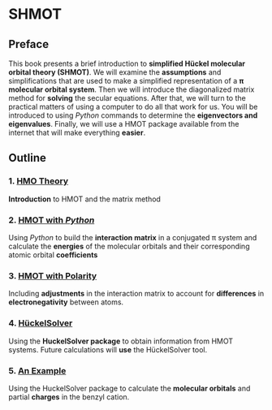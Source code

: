 # SHMOT

## Preface

This book presents a brief introduction to **simplified Hückel molecular orbital theory (SHMOT)**. We will examine the **assumptions** and simplifications that are used to make a simplified representation of a **&pi; molecular orbital system**. Then we will introduce the diagonalized matrix method for **solving** the secular equations. After that, we will turn to the practical matters of using a computer to do all that work for us. You will be introduced to using *Python* commands to determine the **eigenvectors and eigenvalues**. Finally, we will use a HMOT package available from the internet that will make everything **easier**.

## Outline

### 1. [HMO Theory](Basics)

**Introduction** to HMOT and the matrix method

### 2. [HMOT with *Python*](Intro_to_HMOT)

Using *Python* to build the **interaction matrix** in a conjugated &pi; system and calculate the **energies** of the molecular orbitals and their corresponding atomic orbital **coefficients**

### 3. [HMOT with Polarity](Polar_Atoms_HMOT)

Including **adjustments** in the interaction matrix to account for **differences** in **electronegativity** between atoms.

### 4. [HückelSolver](SHMO_Github_tool)

Using the **HuckelSolver package** to obtain information from HMOT systems. Future calculations will **use** the HückelSolver tool.

### 5. [An Example](benzene_cation)

Using the HuckelSolver package to calculate the **molecular orbitals** and partial **charges** in the benzyl cation.

